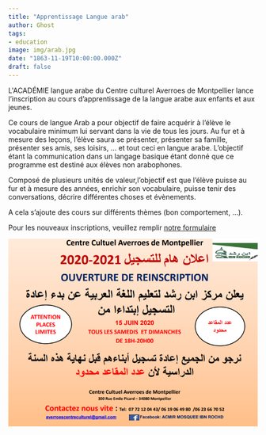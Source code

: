 ```yaml
---
title: "Apprentissage Langue arab"
author: Ghost
tags: 
- education
image: img/arab.jpg
date: "1863-11-19T10:00:00.000Z"
draft: false
---
```


L'ACADÉMIE langue arabe du Centre culturel Averroes de Montpellier lance l’inscription au cours d’apprentissage de la langue arabe aux enfants et aux jeunes.

Ce cours de langue Arab a pour objectif de faire acquérir à l’élève le vocabulaire minimum lui servant dans la vie de tous les jours. Au fur et à mesure des leçons, l’élève saura se présenter, présenter sa famille, présenter ses amis, ses loisirs, … et tout ceci en langue arabe. L’objectif étant la communication dans un langage basique étant donné que ce programme est destiné aux élèves non arabophones.

Composé de plusieurs unités de valeur,l’objectif est que l’élève puisse au fur et à mesure des années, enrichir son vocabulaire, puisse tenir des conversations, décrire différentes choses et évènements.

A cela s’ajoute des cours sur différents thèmes (bon comportement, …).

Pour les nouveaux inscriptions, veuillez remplir [notre formulaire](https://www.cognitoforms.com/JbkarEfer/CentreCulturelAverroesDeMontpellierACADÉMIELangueArabe)

  ![inscription coran](img/INSCRIPTION.png)
